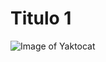# Titulo 1
![Image of Yaktocat](https://octodex.github.com/images/yaktocat.png)
<script>
var myVar = "Hello, world!";
</script>

